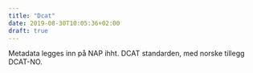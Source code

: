```yaml
---
title: "Dcat"
date: 2019-08-30T10:05:36+02:00
draft: true
---
```


Metadata legges inn på NAP ihht. DCAT standarden, med norske tillegg DCAT-NO.
